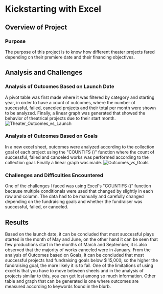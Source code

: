 # Kickstarting with Excel

## Overview of Project
### Purpose
The purpose of this project is to know how different theater projects fared depending on their premiere date and their financing objectives.
## Analysis and Challenges
### Analysis of Outcomes Based on Launch Date
A pivot table was first made where it was filtered by category and starting year, in order to have a count of outcomes, where the number of successful, failed, canceled projects and their total per month were shown to be analyzed. Finally, a linear graph was generated that showed the behavior of theatrical projects due to their start month. ![Theater_Outcomes_vs_Launch](path/to/Theater_Outcomes_vs_Launch.PNG)
### Analysis of Outcomes Based on Goals
In a new excel sheet, outcomes were analyzed according to the collection goal of each project using the "COUNTIFS ()" function where the count of successful, failed and canceled works was performed according to the collection goal. Finally a linear graph was made. ![Outcomes_vs_Goals](path/to/Outcomes_vs_Goals.PNG)
### Challenges and Difficulties Encountered
One of the challenges I faced was using Excel's "COUNTIFS ()" function because multiple conditionals were used that changed by slightly in each row and column. The data had to be manually and carefully changed depending on the fundraising goals and whether the fundraiser was successful, failed, or canceled.
## Results
Based on the launch date, it can be concluded that most successful plays started in the month of May and June, on the other hand it can be seen that few productions start in the months of March and September, it is also observed that the majority of works canceled were in January. From the analysis of Outcomes based on Goals, it can be concluded that most successful projects had fundraising goals below $ 15,000, so the higher the fundraising goal, the more likely it is to fail. One of the limitations of using excel is that you have to move between sheets and in the analysis of projects similar to this, you can get lost among so much information. Other table and graph that can be generated is one where outcomes are measured according to keywords found in the blurb.
